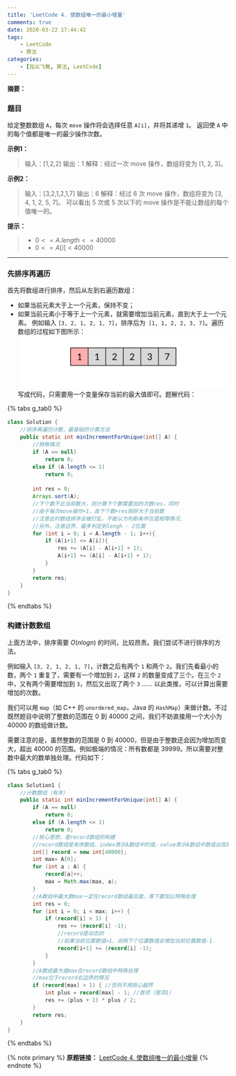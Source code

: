 ```yaml
---
title: 'LeetCode 4. 使数组唯一的最小增量'
comments: true
date: 2020-03-22 17:44:42
tags: 
    - LeetCode
    - 算法
categories:
    - [指尖飞舞, 算法, LeetCode]
---
```

__摘要：__
<!--more-->

### 题目
给定整数数组 `A`，每次 `move` 操作将会选择任意 `A[i]`，并将其递增 `1`。
返回使 `A` 中的每个值都是唯一的最少操作次数。

__示例1：__
> 输入：[1,2,2]
> 输出：1
> 解释：经过一次 move 操作，数组将变为 [1, 2, 3]。

__示例2：__
> 输入：[3,2,1,2,1,7]
> 输出：6
> 解释：经过 6 次 move 操作，数组将变为 [3, 4, 1, 2, 5, 7]。
> 可以看出 5 次或 5 次以下的 move 操作是不能让数组的每个值唯一的。

__提示：__
> + $0 <= A.length <= 40000$
> + $0 <= A[i] < 40000$
___

### 先排序再遍历
首先将数组进行排序，然后从左到右遍历数组：
+ 如果当前元素大于上一个元素，保持不变；
+ 如果当前元素小于等于上一个元素，就需要增加当前元素，直到大于上一个元素。
例如输入 `[3, 2, 1, 2, 1, 7]`，排序后为` [1, 1, 2, 2, 3, 7]`。遍历数组的过程如下图所示：
![pic0x0](2020-03-22-LeetCode-4-使数组唯一的最小增量/先排序再遍历.gif)
写成代码，只需要用一个变量保存当前的最大值即可。题解代码：

{% tabs g_tab0 %}
<!-- tab Java -->
```Java
class Solution {
    //排序再遍历计数，最基础的计算方法
    public static int minIncrementForUnique(int[] A) {
        //特殊情况
        if (A == null)
            return 0;
        else if (A.length <= 1)
            return 0;

        int res = 0;
        Arrays.sort(A);
        //下个数不比当前数大，则计算下个数需要加的次数res，同时
        //由于每次move操作+1，故下个数+res刚好大于当前数
        //注意此时数组排序会被打乱，不能认为判断条件仅是相等情况.
        //另外，注意边界，最多判定到lengh - 2位置
        for (int i = 0; i < A.length - 1; i++){
            if (A[i+1] <= A[i]){
                res += (A[i] - A[i+1] + 1);
                A[i+1] += (A[i] - A[i+1] + 1);
            }
        }
        return res;
    }
}
```
<!-- endtab -->
{% endtabs %}

### 构建计数数组
上面方法中，排序需要 $O(nlogn)$ 的时间，比较昂贵。我们尝试不进行排序的方法。

例如输入 `[3, 2, 1, 2, 1, 7]`，计数之后有两个 `1` 和两个 `2`。我们先看最小的数，两个 `1` 重复了，需要有一个增加到 `2`，这样 `2` 的数量变成了三个。在三个 `2` 中，又有两个需要增加到 `3`，然后又出现了两个 `3` …… 以此类推，可以计算出需要增加的次数。

我们可以用 `map`（如 C++ 的 `unordered_map`，Java 的 `HashMap`）来做计数。不过既然题目中说明了整数的范围在 $0$ 到 $40000$ 之间，我们不妨直接用一个大小为 $40000$ 的数组做计数。

需要注意的是，虽然整数的范围是 $0$ 到 $40000$，但是由于整数还会因为增加而变大，超出 $40000$ 的范围。例如极端的情况：所有数都是 $39999$。所以需要对整数中最大的数单独处理。代码如下：


{% tabs g_tab0 %}
<!-- tab Java -->
```Java
class Solution1 {
    //计数数组（有序）
    public static int minIncrementForUnique(int[] A) {
        if (A == null)
            return 0;
        else if (A.length <= 1)
            return 0;
        //核心思想，是record数组的构建
        //record数组是有序数组，index表示A数组中的值，value表示A数组中数值出现的次数
        int[] record = new int[40000];
        int max= A[0];
        for (int a : A) {
            record[a]++;
            max = Math.max(max, a);
        }
        //A数组中最大数max一定在record数组最后面，等下要加以特殊处理
        int res = 0;
        for (int i = 0; i < max; i++) {
            if (record[i] > 1) {
                res += (record[i] -1);
                //record是动态的
                //如果当前位置数值>1，说明下个位置数值会增加当前位置数值-1
                record[i+1] += (record[i] -1);
            }
        }
        //A数组最大值max在record数组中特殊处理
        //max位于record右边界的情况
        if (record[max] > 1) { //否则不用担心越界
            int plus = record[max] - 1; //首项（尾项1）
            res += (plus + 1) * plus / 2;
        }
        return res;
    }
}
```
<!-- endtab -->
{% endtabs %}

{% note primary %}
__原题链接：__ [LeetCode 4. 使数组唯一的最小增量](https://leetcode-cn.com/problems/minimum-increment-to-make-array-unique/)
{% endnote %}